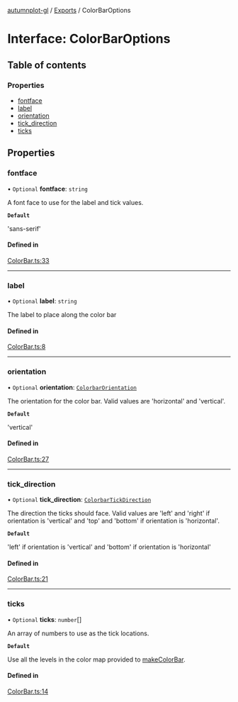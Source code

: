 [autumnplot-gl](../README.md) / [Exports](../modules.md) / ColorBarOptions

# Interface: ColorBarOptions

## Table of contents

### Properties

- [fontface](ColorBarOptions.md#fontface)
- [label](ColorBarOptions.md#label)
- [orientation](ColorBarOptions.md#orientation)
- [tick\_direction](ColorBarOptions.md#tick_direction)
- [ticks](ColorBarOptions.md#ticks)

## Properties

### fontface

• `Optional` **fontface**: `string`

A font face to use for the label and tick values.

**`Default`**

'sans-serif'

#### Defined in

[ColorBar.ts:33](https://github.com/tsupinie/autumnplot-gl/blob/9814269/src/ColorBar.ts#L33)

___

### label

• `Optional` **label**: `string`

The label to place along the color bar

#### Defined in

[ColorBar.ts:8](https://github.com/tsupinie/autumnplot-gl/blob/9814269/src/ColorBar.ts#L8)

___

### orientation

• `Optional` **orientation**: [`ColorbarOrientation`](../modules.md#colorbarorientation)

The orientation for the color bar. Valid values are 'horizontal' and 'vertical'.

**`Default`**

'vertical'

#### Defined in

[ColorBar.ts:27](https://github.com/tsupinie/autumnplot-gl/blob/9814269/src/ColorBar.ts#L27)

___

### tick\_direction

• `Optional` **tick\_direction**: [`ColorbarTickDirection`](../modules.md#colorbartickdirection)

The direction the ticks should face. Valid values are 'left' and 'right' if orientation is 'vertical' and 'top' and 
'bottom' if orientation is 'horizontal'.

**`Default`**

'left' if orientation is 'vertical' and 'bottom' if orientation is 'horizontal'

#### Defined in

[ColorBar.ts:21](https://github.com/tsupinie/autumnplot-gl/blob/9814269/src/ColorBar.ts#L21)

___

### ticks

• `Optional` **ticks**: `number`[]

An array of numbers to use as the tick locations.

**`Default`**

Use all the levels in the color map provided to [makeColorBar](../modules.md#makecolorbar).

#### Defined in

[ColorBar.ts:14](https://github.com/tsupinie/autumnplot-gl/blob/9814269/src/ColorBar.ts#L14)
